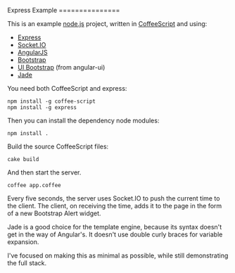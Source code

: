 Express Example ===============

This is an example [node.js](http://nodejs.org/) project, written in
[CoffeeScript](http://coffeescript.org/) and using:

* [Express](http://expressjs.com/)
* [Socket.IO](http://socket.io/)
* [AngularJS](http://angularjs.org/)
* [Bootstrap](http://getbootstrap.com/)
* [UI Bootstrap](http://angular-ui.github.io/bootstrap/) (from angular-ui)
* [Jade](http://jade-lang.com/)

You need both CoffeeScript and express:

	npm install -g coffee-script
	npm install -g express

Then you can install the dependency node modules:

	npm install .

Build the source CoffeeScript files:

	cake build

And then start the server.

	coffee app.coffee

Every five seconds, the server uses Socket.IO to push the current time to the
client. The client, on receiving the time, adds it to the page in the form of a
new Bootstrap Alert widget.

Jade is a good choice for the template engine, because its syntax doesn't get
in the way of Angular's. It doesn't use double curly braces for variable
expansion.

I've focused on making this as minimal as possible, while still demonstrating
the full stack.
